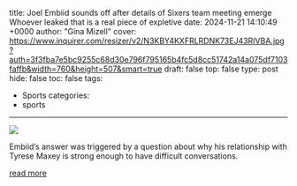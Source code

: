 title: Joel Embiid sounds off after details of Sixers team meeting emerge Whoever leaked that is a real piece of expletive
date: 2024-11-21 14:10:49 +0000
author: "Gina Mizell"
cover: https://www.inquirer.com/resizer/v2/N3KBY4KXFRLRDNK73EJ43RIVBA.jpg?auth=3f3fba7e5bc9255c68d30e796f795165b4fc5d8cc51742a14a075df7103faffb&width=760&height=507&smart=true
draft: false
top: false
type: post
hide: false
toc: false
tags:
  - Sports
categories:
  - sports
---

![](https://www.inquirer.com/resizer/v2/N3KBY4KXFRLRDNK73EJ43RIVBA.jpg?auth=3f3fba7e5bc9255c68d30e796f795165b4fc5d8cc51742a14a075df7103faffb&width=760&height=507&smart=true)

Embiid’s answer was triggered by a question about why his relationship with Tyrese Maxey is strong enough to have difficult conversations.

[read more](https://www.inquirer.com/sixers/sixers-team-meeting-joel-embiid-tyrese-maxey-grizzlies-20241121.html)
